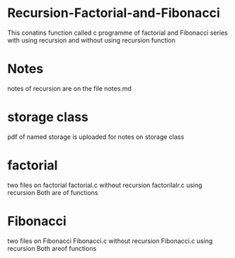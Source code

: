 # Recursion-Factorial-and-Fibonacci
This conatins function called c programme of factorial and Fibonacci series with using recursion and without using recursion function

# Notes
notes of recursion are on the file notes.md
# storage class
pdf of named storage is uploaded for notes on storage class

# factorial
two files on factorial factorial.c without recursion
                        factorilalr.c using recursion
        Both are of functions
 
 # Fibonacci
two files on Fibonacci Fibonacci.c without recursion
                        Fibonacci.c using recursion
        Both areof functions
